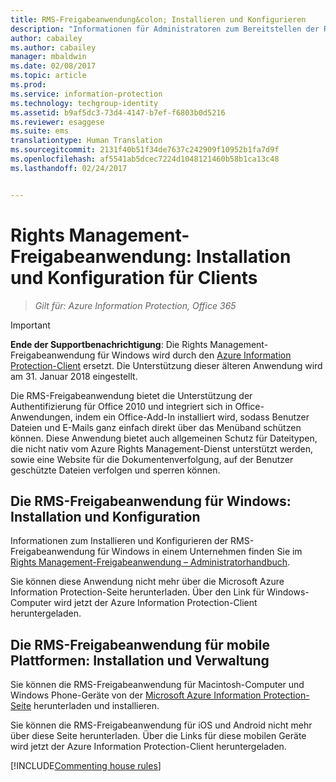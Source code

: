 ```yaml
---
title: RMS-Freigabeanwendung&colon; Installieren und Konfigurieren
description: "Informationen für Administratoren zum Bereitstellen der RMS-Freigabeanwendung (Rights Management) auf Windows-Computern und mobilen Geräten."
author: cabailey
ms.author: cabailey
manager: mbaldwin
ms.date: 02/08/2017
ms.topic: article
ms.prod: 
ms.service: information-protection
ms.technology: techgroup-identity
ms.assetid: b9af5dc3-73d4-4147-b7ef-f6803b0d5216
ms.reviewer: esaggese
ms.suite: ems
translationtype: Human Translation
ms.sourcegitcommit: 2131f40b51f34de7637c242909f10952b1fa7d9f
ms.openlocfilehash: af5541ab5dcec7224d1048121460b58b1ca13c48
ms.lasthandoff: 02/24/2017


---
```


# <a name="rights-management-sharing-application-installation-and-configuration-for-clients"></a>Rights Management-Freigabeanwendung: Installation und Konfiguration für Clients

>*Gilt für: Azure Information Protection, Office 365*

> [!IMPORTANT]
> **Ende der Supportbenachrichtigung**: Die Rights Management-Freigabeanwendung für Windows wird durch den [Azure Information Protection-Client](../rms-client/aip-client.md) ersetzt. Die Unterstützung dieser älteren Anwendung wird am 31. Januar 2018 eingestellt. 
 
Die RMS-Freigabeanwendung bietet die Unterstützung der Authentifizierung für Office 2010 und integriert sich in Office-Anwendungen, indem ein Office-Add-In installiert wird, sodass Benutzer Dateien und E-Mails ganz einfach direkt über das Menüband schützen können. Diese Anwendung bietet auch allgemeinen Schutz für Dateitypen, die nicht nativ vom Azure Rights Management-Dienst unterstützt werden, sowie eine Website für die Dokumentenverfolgung, auf der Benutzer geschützte Dateien verfolgen und sperren können.

## <a name="the-rms-sharing-application-for-windows-installation-and-configuration"></a>Die RMS-Freigabeanwendung für Windows: Installation und Konfiguration
Informationen zum Installieren und Konfigurieren der RMS-Freigabeanwendung für Windows in einem Unternehmen finden Sie im [Rights Management-Freigabeanwendung – Administratorhandbuch](../rms-client/sharing-app-admin-guide.md).

Sie können diese Anwendung nicht mehr über die Microsoft Azure Information Protection-Seite herunterladen. Über den Link für Windows-Computer wird jetzt der Azure Information Protection-Client heruntergeladen. 


## <a name="the-rms-sharing-application-for-mobile-platforms-installation-and-management"></a>Die RMS-Freigabeanwendung für mobile Plattformen: Installation und Verwaltung
Sie können die RMS-Freigabeanwendung für Macintosh-Computer und Windows Phone-Geräte von der [Microsoft Azure Information Protection-Seite](https://go.microsoft.com/fwlink/?LinkId=303970) herunterladen und installieren. 

Sie können die RMS-Freigabeanwendung für iOS und Android nicht mehr über diese Seite herunterladen. Über die Links für diese mobilen Geräte wird jetzt der Azure Information Protection-Client heruntergeladen. 


[!INCLUDE[Commenting house rules](../includes/houserules.md)]




